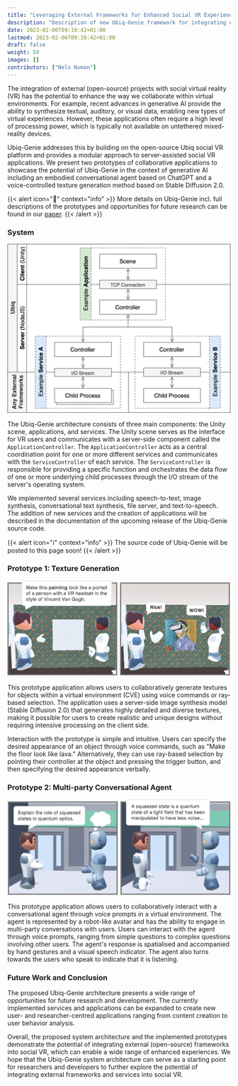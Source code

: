 ```yaml
---
title: "Leveraging External Frameworks for Enhanced Social VR Experiences with Ubiq-Genie"
description: "Description of new Ubiq-Genie framework for integrating external frameworks with the Ubiq social VR platform."
date: 2023-02-06T09:19:42+01:00
lastmod: 2023-02-06T09:19:42+01:00
draft: false
weight: 50
images: []
contributors: ["Nels Numan"]
---
```



<!-- ## Demo Video -->
<!-- {{< youtube id="H2SngPBDhKU" >}} -->

<!-- <br> -->

The integration of external (open-source) projects with social virtual reality (VR) has the potential to enhance the way we collaborate within virtual environments. For example, recent advances in generative AI provide the ability to synthesize textual, auditory, or visual data, enabling new types of virtual experiences. However, these applications often require a high level of processing power, which is typically not available on untethered mixed-reality devices.

Ubiq-Genie addresses this by building on the open-source Ubiq social VR platform and provides a modular approach to server-assisted social VR applications. We present two prototypes of collaborative applications to showcase the potential of Ubiq-Genie in the context of generative AI including an embodied conversational agent based on ChatGPT and a voice-controlled texture generation method based on Stable Diffusion 2.0.

{{< alert icon="📑" context="info" >}}
More details on Ubiq-Genie incl. full descriptions of the prototypes and opportunities for future research can be found in our [paper](/publication/ubiq-genie).
{{< /alert >}}

### System
![System Diagram](SystemDiagram.png)

The Ubiq-Genie architecture consists of three main components: the Unity scene, applications, and services. The Unity scene serves as the interface for VR users and communicates with a server-side component called the `ApplicationController`. The `ApplicationController` acts as a central coordination point for one or more different services and communicates with the `ServiceController` of each service. The `ServiceController` is responsible for providing a specific function and orchestrates the data flow of one or more underlying child processes through the I/O stream of the server's operating system. 

We implemented several services including speech-to-text, image synthesis, conversational text synthesis, file server, and text-to-speech. The addition of new services and the creation of applications will be described in the documentation of the upcoming release of the Ubiq-Genie source code.

{{< alert icon="ℹ️" context="info" >}}
The source code of Ubiq-Genie will be posted to this page soon!
{{< /alert >}}

### Prototype 1: Texture Generation

![Texture Generation](TextureGeneration.png)

This prototype application allows users to collaboratively generate textures for objects within a virtual environment (CVE) using voice commands or ray-based selection. The application uses a server-side image synthesis model (Stable Diffusion 2.0) that generates highly detailed and diverse textures, making it possible for users to create realistic and unique designs without requiring intensive processing on the client side.

Interaction with the prototype is simple and intuitive. Users can specify the desired appearance of an object through voice commands, such as "Make the floor look like lava." Alternatively, they can use ray-based selection by pointing their controller at the object and pressing the trigger button, and then specifying the desired appearance verbally.


### Prototype 2: Multi-party Conversational Agent

![Conversational Agent](ConversationalAgent.png)

This prototype application allows users to collaboratively interact with a conversational agent through voice prompts in a virtual environment. The agent is represented by a robot-like avatar and has the ability to engage in multi-party conversations with users. Users can interact with the agent through voice prompts, ranging from simple questions to complex questions involving other users. The agent's response is spatialised and accompanied by hand gestures and a visual speech indicator. The agent also turns towards the users who speak to indicate that it is listening.


### Future Work and Conclusion

The proposed Ubiq-Genie architecture presents a wide range of opportunities for future research and development. The currently implemented services and applications can be expanded to create new user- and researcher-centred applications ranging from content creation to user behavior analysis.

Overall, the proposed system architecture and the implemented prototypes demonstrate the potential of integrating external (open-source) frameworks into social VR, which can enable a wide range of enhanced experiences. We hope that the Ubiq-Genie system architecture can serve as a starting point for researchers and developers to further explore the potential of integrating external frameworks and services into social VR.